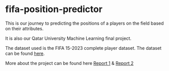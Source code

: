 # fifa-position-predictor

This is our journey to predicting the positions of a players on the field based on their attributes.

It is also our Qatar University Machine Learning final project. 

The dataset used is the FIFA 15-2023 complete player dataset. The dataset can be found [here](https://www.kaggle.com/datasets/stefanoleone992/fifa-23-complete-player-dataset?resource=download&select=male_players.csv).

More about the project can be found here [Report 1](https://github.com/QU-ML/fifa-position-predictor/blob/main/report_phase1.ipynb) & [Report 2](https://github.com/QU-ML/fifa-position-predictor/blob/main/report_phase2.ipynb)
